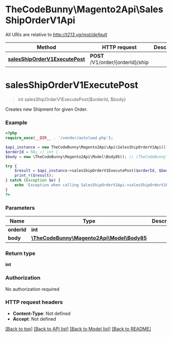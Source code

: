 # TheCodeBunny\Magento2Api\SalesShipOrderV1Api

All URIs are relative to *http://t213.vg/rest/default*

Method | HTTP request | Description
------------- | ------------- | -------------
[**salesShipOrderV1ExecutePost**](SalesShipOrderV1Api.md#salesShipOrderV1ExecutePost) | **POST** /V1/order/{orderId}/ship | 


# **salesShipOrderV1ExecutePost**
> int salesShipOrderV1ExecutePost($orderId, $body)



Creates new Shipment for given Order.

### Example
```php
<?php
require_once(__DIR__ . '/vendor/autoload.php');

$api_instance = new TheCodeBunny\Magento2Api\Api\SalesShipOrderV1Api();
$orderId = 56; // int | 
$body = new \TheCodeBunny\Magento2Api\Model\Body85(); // \TheCodeBunny\Magento2Api\Model\Body85 | 

try {
    $result = $api_instance->salesShipOrderV1ExecutePost($orderId, $body);
    print_r($result);
} catch (Exception $e) {
    echo 'Exception when calling SalesShipOrderV1Api->salesShipOrderV1ExecutePost: ', $e->getMessage(), PHP_EOL;
}
?>
```

### Parameters

Name | Type | Description  | Notes
------------- | ------------- | ------------- | -------------
 **orderId** | **int**|  |
 **body** | [**\TheCodeBunny\Magento2Api\Model\Body85**](../Model/\TheCodeBunny\Magento2Api\Model\Body85.md)|  | [optional]

### Return type

**int**

### Authorization

No authorization required

### HTTP request headers

 - **Content-Type**: Not defined
 - **Accept**: Not defined

[[Back to top]](#) [[Back to API list]](../../README.md#documentation-for-api-endpoints) [[Back to Model list]](../../README.md#documentation-for-models) [[Back to README]](../../README.md)

